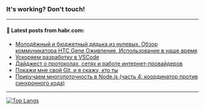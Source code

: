 ### It's working? Don't touch!

---
<!--
#### 🛠️ Technical stack:

![C++](https://img.shields.io/badge/C++-informational?logo=c%2B%2B&style=flat&logoColor=white&color=9C033A)
![Java](https://img.shields.io/badge/Java-informational?logo=java&style=flat&logoColor=white&color=007396)
![Kotlin](https://img.shields.io/badge/Kotlin-informational?logo=Kotlin&style=flat&logoColor=white&color=0095D5)
![JS](https://img.shields.io/badge/JS-informational?logo=javaScript&style=flat&logoColor=black&color=F7Df1E) <br>
![HTML5](https://img.shields.io/badge/HTML5-informational?logo=html5&style=flat&logoColor=white&color=E34F26)
![CSS3](https://img.shields.io/badge/CSS3-informational?logo=css3&style=flat&logoColor=white&color=157286)
![Sass](https://img.shields.io/badge/Saas-informational?logo=sass&style=flat&logoColor=white&color=hotpink)
![PHP](https://img.shields.io/badge/PHP-informational?logo=php&style=flat&logoColor=white&color=777BB4) <br>
![WebPAck](https://img.shields.io/badge/WebPack-informational?logo=webPack&style=flat&logoColor=white&color=FF6F00)
![Bootstrap](https://img.shields.io/badge/Bootstrap-informational?logo=Bootstrap&style=flat&logoColor=white&color=7952B3)
![MySQL](https://img.shields.io/badge/MySQL-informational?logo=MySQL&style=flat&logoColor=white&color=00f) <br>
![NodeJS](https://img.shields.io/badge/NodeJS-informational?logo=node.js&style=flat&logoColor=white&color=43853D)
![Spring](https://img.shields.io/badge/Spring-informational?logo=Spring&style=flat&logoColor=white&color=0A9EDC)
![Angular](https://img.shields.io/badge/Vue-informational?logo=vue.js&style=flat&logoColor=white&color=red)
![Git](https://img.shields.io/badge/Git-informational?logo=git&style=flat&logoColor=white&color=darkorange)

___
-->

#### 💬 Latest posts from habr.com:

<!-- BLOG-POST-LIST:START -->
- [Молодёжный и бюджетный дядька из нулевых. Обзор коммуникатора HTC Gene Оживление, Использование в наше время](https://habr.com/ru/post/691550/?utm_source=habrahabr&utm_medium=rss&utm_campaign=691550)
- [Ускоряем разработку в VSCode](https://habr.com/ru/post/691534/?utm_source=habrahabr&utm_medium=rss&utm_campaign=691534)
- [Дайджест о протоколах, сетях и работе интернет-провайдеров](https://habr.com/ru/post/690410/?utm_source=habrahabr&utm_medium=rss&utm_campaign=690410)
- [Покажи мне свой Git, и я скажу, кто ты](https://habr.com/ru/post/691468/?utm_source=habrahabr&utm_medium=rss&utm_campaign=691468)
- [Приручаем многопоточность в Node.js &lpar;часть 4: координатор против синхронного кода&rpar;](https://habr.com/ru/post/691352/?utm_source=habrahabr&utm_medium=rss&utm_campaign=691352)
<!-- BLOG-POST-LIST:END -->

---

[![Top Langs](https://github-readme-stats.vercel.app/api/top-langs/?username=zloylis&layout=compact&hide_border=true&theme=dracula)](https://github.com/zloylis)
